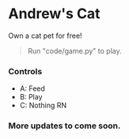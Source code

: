 # Andrew's Cat

Own a cat pet for free!

> Run "code/game.py" to play.

### Controls

- A: Feed
- B: Play
- C: Nothing RN

### More updates to come soon.